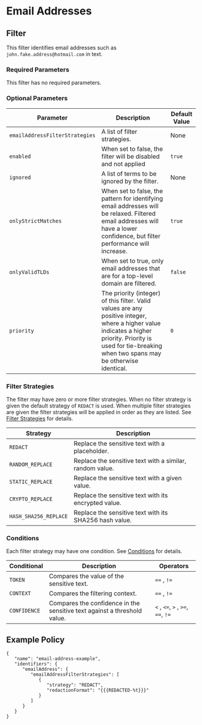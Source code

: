 # Email Addresses

## Filter

This filter identifies email addresses such as `john.fake.address@hotmail.com` in text.

### Required Parameters

This filter has no required parameters.

### Optional Parameters

| Parameter                      | Description                                                                                                                                                                                                  | Default Value |
|--------------------------------|--------------------------------------------------------------------------------------------------------------------------------------------------------------------------------------------------------------|---------------|
| `emailAddressFilterStrategies` | A list of filter strategies.                                                                                                                                                                                 | None          |
| `enabled`                      | When set to false, the filter will be disabled and not applied                                                                                                                                               | `true`        |
| `ignored`                      | A list of terms to be ignored by the filter.                                                                                                                                                                 | None          |
| `onlyStrictMatches`            | When set to false, the pattern for identifying email addresses will be relaxed. Filtered email addresses will have a lower confidence, but filter performance will increase.                                 | `true`        |
| `onlyValidTLDs`                | When set to true, only email addresses that are for a top-level domain are filtered.                                                                                                                         | `false`       |
| `priority`                     | The priority (integer) of this filter. Valid values are any positive integer, where a higher value indicates a higher priority. Priority is used for tie-breaking when two spans may be otherwise identical. | `0`           |

### Filter Strategies

The filter may have zero or more filter strategies. When no filter strategy is given the default strategy of `REDACT` is
used. When multiple filter strategies are given the filter strategies will be applied in order as they are listed.
See [Filter Strategies](#filter-strategies) for details.

| Strategy              | Description                                              |
|-----------------------|----------------------------------------------------------|
| `REDACT`              | Replace the sensitive text with a placeholder.           |
| `RANDOM_REPLACE`      | Replace the sensitive text with a similar, random value. |
| `STATIC_REPLACE`      | Replace the sensitive text with a given value.           |
| `CRYPTO_REPLACE`      | Replace the sensitive text with its encrypted value.     |
| `HASH_SHA256_REPLACE` | Replace the sensitive text with its SHA256 hash value.   |

### Conditions

Each filter strategy may have one condition. See [Conditions](#conditions) for details.

| Conditional  | Description                                                              | Operators                          |
|--------------|--------------------------------------------------------------------------|------------------------------------|
| `TOKEN`      | Compares the value of the sensitive text.                                | `==` , `!=`                        |
| `CONTEXT`    | Compares the filtering context.                                          | `==` , `!=`                        |
| `CONFIDENCE` | Compares the confidence in the sensitive text against a threshold value. | `<` , `<=`, `>` , `>=`, `==`, `!=` |

## Example Policy

```
{
   "name": "email-address-example",
   "identifiers": {
      "emailAddress": {
         "emailAddressFilterStrategies": [
            {
               "strategy": "REDACT",
               "redactionFormat": "{{{REDACTED-%t}}}"
            }
         ]
      }
   }
}
```
